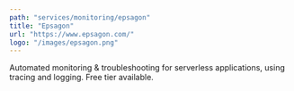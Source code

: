 ```yaml
---
path: "services/monitoring/epsagon"
title: "Epsagon"
url: "https://www.epsagon.com/"
logo: "/images/epsagon.png"
---
```


Automated monitoring & troubleshooting for serverless applications, using tracing and logging. Free tier available.
